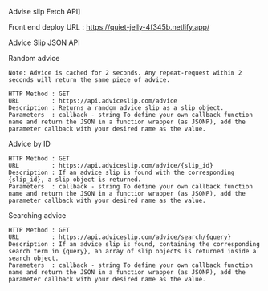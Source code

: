 Advise slip Fetch API]

Front end deploy URL : https://quiet-jelly-4f345b.netlify.app/

Advice Slip JSON API

Random advice

    Note: Advice is cached for 2 seconds. Any repeat-request within 2 seconds will return the same piece of advice.

    HTTP Method	: GET
    URL       	: https://api.adviceslip.com/advice
    Description	: Returns a random advice slip as a slip object.
    Parameters  : callback - string To define your own callback function name and return the JSON in a function wrapper (as JSONP), add the parameter callback with your desired name as the value.


Advice by ID

    HTTP Method	: GET
    URL	        : https://api.adviceslip.com/advice/{slip_id}
    Description	: If an advice slip is found with the corresponding {slip_id}, a slip object is returned.
    Parameters	: callback - string To define your own callback function name and return the JSON in a function wrapper (as JSONP), add the parameter callback with your desired name as the value.

Searching advice
    
    HTTP Method	: GET
    URL	        : https://api.adviceslip.com/advice/search/{query}
    Description	: If an advice slip is found, containing the corresponding search term in {query}, an array of slip objects is returned inside a search object.
    Parameters	: callback - string To define your own callback function name and return the JSON in a function wrapper (as JSONP), add the parameter callback with your desired name as the value.
